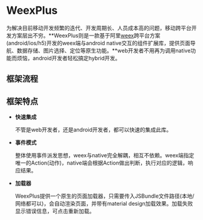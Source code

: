 # WeexPlus

为解决目前移动开发频繁的迭代、开发周期长、人员成本高的问题，移动跨平台开发方案层出不穷。**WeexPlus则是一款基于阿里[weex](http://weex.apache.org/cn/)跨平台方案(android/ios/h5)开发的weex端与android native交互的组件扩展库，提供页面导航、数据存储、图片选择、定位等原生功能。**web开发者不用再为调用native功能而烦恼，android开发者轻松搞定hybrid开发。

## 框架流程

## 框架特点
- **快速集成**

	不管是web开发者，还是android开发者，都可以快速的集成此库。

- **事件模式**

	整体使用事件派发思想，weex与native完全解耦，相互不依赖。weex端指定唯一的Action(动作)，native端会根据Action做出判断，执行对应的逻辑，响应结果。

- **加载器**

	WeexPlus提供一个原生的页面加载器，只需要传入JSBundle文件路径(本地/网络都可以)，会自动渲染页面，并带有material design加载效果。加载失败显示错误信息，可点击重新加载。